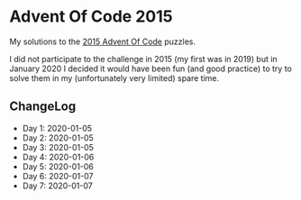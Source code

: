 # Advent Of Code 2015

My solutions to the [2015 Advent Of Code](https://adventofcode.com/2015) puzzles.

I did not participate to the challenge in 2015 (my first was in 2019) but in January 2020 I decided it would have been fun (and good practice) to try to solve them in my (unfortunately very limited) spare time.

## ChangeLog

* Day 1: 2020-01-05
* Day 2: 2020-01-05
* Day 3: 2020-01-05
* Day 4: 2020-01-06
* Day 5: 2020-01-06
* Day 6: 2020-01-07
* Day 7: 2020-01-07
